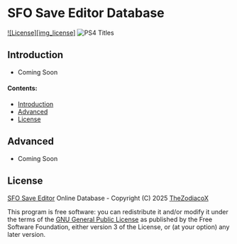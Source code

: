 # SFO Save Editor Database

[![License][img_license]][app_license]
![PS4 Titles](https://img.shields.io/github/directory-file-count/bucanero/apollo-saves/PS4?label=PS4%20Games&type=dir)

## Introduction

- Coming Soon

#### Contents:

 - [Introduction](#introduction)
 - [Advanced](#advanced)
 - [License](#license)

## Advanced

- Coming Soon

## License


[SFO Save Editor](https://github.com/thezodiacox0/sfo-editor-database/) Online Database - Copyright (C) 2025 [TheZodiacoX](https://twitter.com/TheZodiaco_YT)

This program is free software: you can redistribute it and/or modify
it under the terms of the [GNU General Public License][app_license] as published by
the Free Software Foundation, either version 3 of the License, or
(at your option) any later version.

[app_license]: https://github.com/thezodiacox0/sfo-editor-database/blob/master/LICENSE
